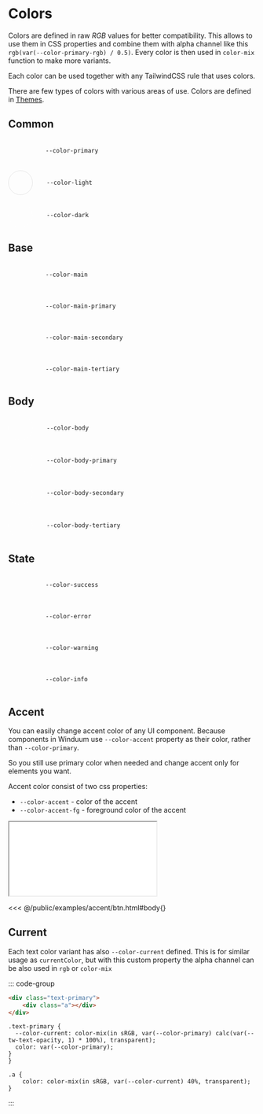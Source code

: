 # Colors

Colors are defined in raw *RGB* values for better compatibility. 
This allows to use them in CSS properties and combine them with alpha channel like this `rgb(var(--color-primary-rgb) / 0.5)`.
Every color is then used in `color-mix` function to make more variants.

Each color can be used together with any TailwindCSS rule that uses colors.

There are few types of colors with various areas of use. Colors are defined in [Themes](themes).

## Common

<div style="display:flex; gap: 1rem; flex-direction: column">
    <div style="display: flex; align-items: center; gap: 1.75rem;">
        <div style="width: 3rem;height: 3rem;border-radius: 50%;" class="bg-primary"></div>
        <code>--color-primary</code>
    </div>
    <div style="display: flex; align-items: center; gap: 1.75rem;">
        <div style="width: 3rem;height: 3rem;border-radius: 50%;border: 1px solid rgb(0 0 0 / 0.1)" class="bg-light"></div>
        <code>--color-light</code>
    </div>
    <div style="display: flex; align-items: center; gap: 1.75rem;">
        <div style="width: 3rem;height: 3rem;border-radius: 50%;border: 1px solid rgb(255 255 255 / 0.1)" class="bg-dark"></div>
        <code>--color-dark</code>
    </div>
</div>

## Base

<div style="display:flex; gap: 1rem; flex-direction: column">
    <div style="display: flex; align-items: center; gap: 1.75rem;">
        <div style="width: 3rem;height: 3rem;border-radius: 50%;" class="bg-main"></div>
        <code>--color-main</code>
    </div>
    <div style="display: flex; align-items: center; gap: 1.75rem;">
        <div style="width: 3rem;height: 3rem;border-radius: 50%;background-color: var(--color-main-primary)" class="bg-main-primary"></div>
        <code>--color-main-primary</code>
    </div>
    <div style="display: flex; align-items: center; gap: 1.75rem;">
        <div style="width: 3rem;height: 3rem;border-radius: 50%;background-color: var(--color-main-secondary)" class="bg-main-secondary"></div>
        <code>--color-main-secondary</code>
    </div>
    <div style="display: flex; align-items: center; gap: 1.75rem;">
        <div style="width: 3rem;height: 3rem;border-radius: 50%;background-color: var(--color-main-tertiary)" class="bg-main-tertiary"></div>
        <code>--color-main-tertiary</code>
    </div>
</div>

## Body

<div style="display:flex; gap: 1rem; flex-direction: column">
    <div style="display: flex; align-items: center; gap: 1.75rem;">
        <div style="width: 3rem;height: 3rem;border-radius: 50%;border: 1px solid rgb(255 255 255 / 0.1)" class="bg-body"></div>
        <code>--color-body</code>
    </div>
    <div style="display: flex; align-items: center; gap: 1.75rem;">
        <div style="width: 3rem;height: 3rem;border-radius: 50%;border: 1px solid rgb(255 255 255 / 0.1);background-color: var(--color-body-primary)" class="bg-body-primary"></div>
        <code>--color-body-primary</code>
    </div>
    <div style="display: flex; align-items: center; gap: 1.75rem;">
        <div style="width: 3rem;height: 3rem;border-radius: 50%;border: 1px solid rgb(255 255 255 / 0.1);background-color: var(--color-body-secondary)" class="bg-body-secondary"></div>
        <code>--color-body-secondary</code>
    </div>
    <div style="display: flex; align-items: center; gap: 1.75rem;">
        <div style="width: 3rem;height: 3rem;border-radius: 50%;border: 1px solid rgb(255 255 255 / 0.1);background-color: var(--color-body-tertiary)" class="bg-body-tertiary"></div>
        <code>--color-body-tertiary</code>
    </div>
</div>

## State

<div style="display:flex; gap: 1rem; flex-direction: column">
    <div style="display: flex; align-items: center; gap: 1.75rem;">
        <div style="width: 3rem;height: 3rem;border-radius: 50%;" class="bg-success"></div>
        <code>--color-success</code>
    </div>
    <div style="display: flex; align-items: center; gap: 1.75rem;">
        <div style="width: 3rem;height: 3rem;border-radius: 50%;" class="bg-error"></div>
        <code>--color-error</code>
    </div>
    <div style="display: flex; align-items: center; gap: 1.75rem;">
        <div style="width: 3rem;height: 3rem;border-radius: 50%;" class="bg-warning"></div>
        <code>--color-warning</code>
    </div>
    <div style="display: flex; align-items: center; gap: 1.75rem;">
        <div style="width: 3rem;height: 3rem;border-radius: 50%;" class="bg-info"></div>
        <code>--color-info</code>
    </div>
</div>

## Accent

You can easily change accent color of any UI component. Because components in Winduum use `--color-accent` property as their color, rather than `--color-primary`. 

So you still use primary color when needed and change accent only for elements you want.

Accent color consist of two css properties:

* <code>--color-accent</code> - color of the accent
* <code>--color-accent-fg</code> - foreground color of the accent

<iframe onload="this.style.visibility = 'visible';" src="/examples/accent/btn.html"></iframe>

<<< @/public/examples/accent/btn.html#body{}


## Current

Each text color variant has also `--color-current` defined. This is for similar usage as `currentColor`, but with this custom property the alpha channel can be also used in `rgb` or `color-mix`

::: code-group
```html
<div class="text-primary">
    <div class="a"></div>
</div>
```
```postcss
.text-primary {
  --color-current: color-mix(in sRGB, var(--color-primary) calc(var(--tw-text-opacity, 1) * 100%), transparent);
  color: var(--color-primary);
}
}

.a {
    color: color-mix(in sRGB, var(--color-current) 40%, transparent);
}
```
:::
